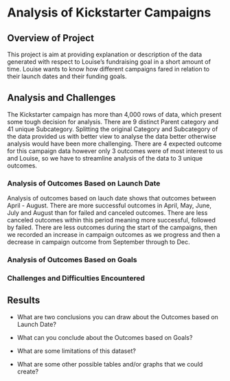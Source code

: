 # Analysis of Kickstarter Campaigns

## Overview of Project
This project is aim at providing explanation or description of the data generated with respect to Louise’s fundraising goal in a short amount of time. Louise wants to know how different campaigns fared in relation to their launch dates and their funding goals. 

## Analysis and Challenges
The Kickstarter campaign  has more than 4,000 rows of data, which present some tough decision for analysis. There are 9 distinct Parent category and  41 unique Subcategory.
Splitting the original Category and Subcategory of the data provided us with better view to analyse the data better otherwise analysis would have been more challenging. 
There are 4 expected outcome for this campaign data however only 3 outcomes were of most interest to us and Louise, so we have to streamline analysis of the data  to 3 unique outcomes. 

### Analysis of Outcomes Based on Launch Date
Analysis of outcomes based on lauch date shows that outcomes between April - August. There are more successful outcomes in April, May, June, July and August than for failed and canceled outcomes. There are less canceled outcomes within this period meaning more successful, followed by failed. There are less outcomes during the start of the campaigns, then we recorded an increase in campaign outcomes as we progress and then a decrease in campaign outcome from September through to Dec. 

### Analysis of Outcomes Based on Goals

### Challenges and Difficulties Encountered

## Results

- What are two conclusions you can draw about the Outcomes based on Launch Date?

- What can you conclude about the Outcomes based on Goals?

- What are some limitations of this dataset?

- What are some other possible tables and/or graphs that we could create?
